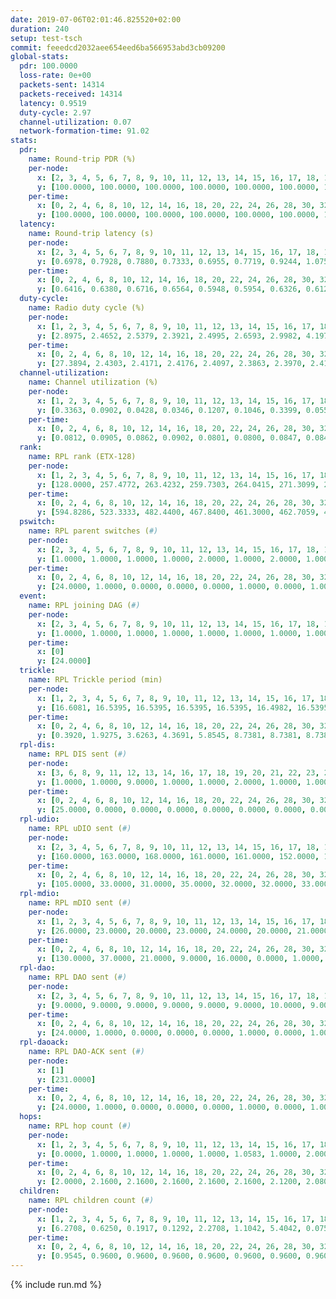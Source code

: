 ```yaml
---
date: 2019-07-06T02:01:46.825520+02:00
duration: 240
setup: test-tsch
commit: feeedcd2032aee654eed6ba566953abd3cb09200
global-stats:
  pdr: 100.0000
  loss-rate: 0e+00
  packets-sent: 14314
  packets-received: 14314
  latency: 0.9519
  duty-cycle: 2.97
  channel-utilization: 0.07
  network-formation-time: 91.02
stats:
  pdr:
    name: Round-trip PDR (%)
    per-node:
      x: [2, 3, 4, 5, 6, 7, 8, 9, 10, 11, 12, 13, 14, 15, 16, 17, 18, 19, 20, 21, 22, 23, 24, 25]
      y: [100.0000, 100.0000, 100.0000, 100.0000, 100.0000, 100.0000, 100.0000, 100.0000, 100.0000, 100.0000, 100.0000, 100.0000, 100.0000, 100.0000, 100.0000, 100.0000, 100.0000, 100.0000, 100.0000, 100.0000, 100.0000, 100.0000, 100.0000, 100.0000]
    per-time:
      x: [0, 2, 4, 6, 8, 10, 12, 14, 16, 18, 20, 22, 24, 26, 28, 30, 32, 34, 36, 38, 40, 42, 44, 46, 48, 50, 52, 54, 56, 58, 60, 62, 64, 66, 68, 70, 72, 74, 76, 78, 80, 82, 84, 86, 88, 90, 92, 94, 96, 98, 100, 102, 104, 106, 108, 110, 112, 114, 116, 118, 120, 122, 124, 126, 128, 130, 132, 134, 136, 138, 140, 142, 144, 146, 148, 150, 152, 154, 156, 158, 160, 162, 164, 166, 168, 170, 172, 174, 176, 178, 180, 182, 184, 186, 188, 190, 192, 194, 196, 198, 200, 202, 204, 206, 208, 210, 212, 214, 216, 218, 220, 222, 224, 226, 228, 230, 232, 234, 236, 238, 240]
      y: [100.0000, 100.0000, 100.0000, 100.0000, 100.0000, 100.0000, 100.0000, 100.0000, 100.0000, 100.0000, 100.0000, 100.0000, 100.0000, 100.0000, 100.0000, 100.0000, 100.0000, 100.0000, 100.0000, 100.0000, 100.0000, 100.0000, 100.0000, 100.0000, 100.0000, 100.0000, 100.0000, 100.0000, 100.0000, 100.0000, 100.0000, 100.0000, 100.0000, 100.0000, 100.0000, 100.0000, 100.0000, 100.0000, 100.0000, 100.0000, 100.0000, 100.0000, 100.0000, 100.0000, 100.0000, 100.0000, 100.0000, 100.0000, 100.0000, 100.0000, 100.0000, 100.0000, 100.0000, 100.0000, 100.0000, 100.0000, 100.0000, 100.0000, 100.0000, 100.0000, 100.0000, 100.0000, 100.0000, 100.0000, 100.0000, 100.0000, 100.0000, 100.0000, 100.0000, 100.0000, 100.0000, 100.0000, 100.0000, 100.0000, 100.0000, 100.0000, 100.0000, 100.0000, 100.0000, 100.0000, 100.0000, 100.0000, 100.0000, 100.0000, 100.0000, 100.0000, 100.0000, 100.0000, 100.0000, 100.0000, 100.0000, 100.0000, 100.0000, 100.0000, 100.0000, 100.0000, 100.0000, 100.0000, 100.0000, 100.0000, 100.0000, 100.0000, 100.0000, 100.0000, 100.0000, 100.0000, 100.0000, 100.0000, 100.0000, 100.0000, 100.0000, 100.0000, 100.0000, 100.0000, 100.0000, 100.0000, 100.0000, 100.0000, 100.0000, 100.0000, null]
  latency:
    name: Round-trip latency (s)
    per-node:
      x: [2, 3, 4, 5, 6, 7, 8, 9, 10, 11, 12, 13, 14, 15, 16, 17, 18, 19, 20, 21, 22, 23, 24, 25]
      y: [0.6978, 0.7928, 0.7880, 0.7333, 0.6955, 0.7719, 0.9244, 1.0750, 0.8073, 1.0583, 0.8830, 0.8860, 1.0662, 0.9850, 0.8300, 0.9484, 0.9615, 1.0254, 1.0535, 1.2505, 1.1895, 1.1248, 1.1070, 1.1687]
    per-time:
      x: [0, 2, 4, 6, 8, 10, 12, 14, 16, 18, 20, 22, 24, 26, 28, 30, 32, 34, 36, 38, 40, 42, 44, 46, 48, 50, 52, 54, 56, 58, 60, 62, 64, 66, 68, 70, 72, 74, 76, 78, 80, 82, 84, 86, 88, 90, 92, 94, 96, 98, 100, 102, 104, 106, 108, 110, 112, 114, 116, 118, 120, 122, 124, 126, 128, 130, 132, 134, 136, 138, 140, 142, 144, 146, 148, 150, 152, 154, 156, 158, 160, 162, 164, 166, 168, 170, 172, 174, 176, 178, 180, 182, 184, 186, 188, 190, 192, 194, 196, 198, 200, 202, 204, 206, 208, 210, 212, 214, 216, 218, 220, 222, 224, 226, 228, 230, 232, 234, 236, 238, 240]
      y: [0.6416, 0.6380, 0.6716, 0.6564, 0.5948, 0.5954, 0.6326, 0.6120, 0.5826, 0.5902, 0.6067, 0.5353, 0.5856, 0.5971, 0.5931, 0.5839, 0.5705, 0.5595, 0.5361, 0.5798, 0.5638, 0.5470, 0.5581, 0.5593, 0.5662, 0.5976, 0.5683, 0.6202, 0.5803, 0.5386, 0.5616, 0.5668, 0.5234, 0.5490, 0.5763, 0.6016, 0.5805, 0.5565, 0.5348, 0.6224, 0.5868, 0.6001, 0.6293, 0.6857, 0.6029, 0.5588, 0.5143, 0.5427, 0.6287, 0.6160, 0.6191, 0.5948, 0.5514, 0.7239, 0.7001, 0.6467, 0.6761, 0.6725, 0.6190, 0.8874, 0.8237, 0.7939, 0.6905, 0.6761, 0.6855, 1.0541, 1.2678, 1.0358, 0.9024, 0.8119, 0.6633, 1.0247, 1.4749, 1.4436, 1.1822, 0.9776, 0.8698, 1.1191, 1.4665, 1.5246, 1.4501, 1.3936, 1.1445, 1.1248, 1.4684, 1.5045, 1.4750, 1.4615, 1.4771, 1.3434, 1.4825, 1.5180, 1.4480, 1.5034, 1.4415, 1.4694, 1.5072, 1.4709, 1.4962, 1.5145, 1.4673, 1.4664, 1.4955, 1.4733, 1.4623, 1.5031, 1.4593, 1.4761, 1.4469, 1.5000, 1.5015, 1.4644, 1.4559, 1.4691, 1.4798, 1.4508, 1.4437, 1.4799, 1.4755, 1.4631, null]
  duty-cycle:
    name: Radio duty cycle (%)
    per-node:
      x: [1, 2, 3, 4, 5, 6, 7, 8, 9, 10, 11, 12, 13, 14, 15, 16, 17, 18, 19, 20, 21, 22, 23, 24, 25]
      y: [2.8975, 2.4652, 2.5379, 2.3921, 2.4995, 2.6593, 2.9982, 4.1970, 2.5060, 2.3661, 2.5218, 2.5422, 2.4500, 2.5628, 2.4764, 2.6429, 2.4895, 2.8178, 2.5785, 2.5922, 2.5827, 2.6813, 2.6706, 2.7683, 2.6841]
    per-time:
      x: [0, 2, 4, 6, 8, 10, 12, 14, 16, 18, 20, 22, 24, 26, 28, 30, 32, 34, 36, 38, 40, 42, 44, 46, 48, 50, 52, 54, 56, 58, 60, 62, 64, 66, 68, 70, 72, 74, 76, 78, 80, 82, 84, 86, 88, 90, 92, 94, 96, 98, 100, 102, 104, 106, 108, 110, 112, 114, 116, 118, 120, 122, 124, 126, 128, 130, 132, 134, 136, 138, 140, 142, 144, 146, 148, 150, 152, 154, 156, 158, 160, 162, 164, 166, 168, 170, 172, 174, 176, 178, 180, 182, 184, 186, 188, 190, 192, 194, 196, 198, 200, 202, 204, 206, 208, 210, 212, 214, 216, 218, 220, 222, 224, 226, 228, 230, 232, 234, 236, 238, 240]
      y: [27.3894, 2.4303, 2.4171, 2.4176, 2.4097, 2.3863, 2.3970, 2.4114, 2.4040, 2.3922, 2.3963, 2.3760, 2.3827, 2.3932, 2.4095, 2.4018, 2.3945, 2.3954, 2.3768, 2.3769, 2.3900, 2.3844, 2.3851, 2.3932, 2.3797, 2.3925, 2.4002, 2.3820, 2.4058, 2.4026, 2.3796, 2.3886, 2.3956, 2.3810, 2.3943, 2.3912, 2.3821, 2.3753, 2.3904, 2.3900, 2.3904, 8.4074, 2.3410, 2.3095, 2.3903, 2.3871, 2.3816, 2.3724, 2.3722, 2.3931, 2.3958, 2.3771, 2.3808, 2.3785, 2.3808, 2.3857, 2.3934, 2.4097, 2.3849, 2.3798, 2.3817, 2.3888, 2.3942, 2.3828, 2.3842, 2.3913, 2.3927, 2.3885, 2.3939, 2.3917, 2.3872, 2.3883, 2.3885, 2.3824, 2.3820, 2.3954, 2.3800, 2.3863, 2.3936, 2.3733, 2.4008, 2.3860, 2.3747, 2.3804, 2.3877, 2.3842, 2.3955, 2.3764, 2.3700, 2.3809, 2.3746, 2.3826, 2.3864, 2.3769, 2.3893, 2.3826, 2.3799, 2.3769, 2.3819, 2.3821, 2.3926, 2.3792, 2.3850, 2.3950, 2.3781, 2.3800, 2.3820, 2.3755, 2.3816, 2.3846, 2.3968, 2.3910, 2.3832, 2.3730, 2.4007, 2.3764, 2.3734, 2.3711, 2.3828, 2.3748, null]
  channel-utilization:
    name: Channel utilization (%)
    per-node:
      x: [1, 2, 3, 4, 5, 6, 7, 8, 9, 10, 11, 12, 13, 14, 15, 16, 17, 18, 19, 20, 21, 22, 23, 24, 25]
      y: [0.3363, 0.0902, 0.0428, 0.0346, 0.1207, 0.1046, 0.3399, 0.0558, 0.0350, 0.0509, 0.0421, 0.0504, 0.0338, 0.0298, 0.0413, 0.1268, 0.0375, 0.1426, 0.0331, 0.0429, 0.0320, 0.0317, 0.0326, 0.0314, 0.0327]
    per-time:
      x: [0, 2, 4, 6, 8, 10, 12, 14, 16, 18, 20, 22, 24, 26, 28, 30, 32, 34, 36, 38, 40, 42, 44, 46, 48, 50, 52, 54, 56, 58, 60, 62, 64, 66, 68, 70, 72, 74, 76, 78, 80, 82, 84, 86, 88, 90, 92, 94, 96, 98, 100, 102, 104, 106, 108, 110, 112, 114, 116, 118, 120, 122, 124, 126, 128, 130, 132, 134, 136, 138, 140, 142, 144, 146, 148, 150, 152, 154, 156, 158, 160, 162, 164, 166, 168, 170, 172, 174, 176, 178, 180, 182, 184, 186, 188, 190, 192, 194, 196, 198, 200, 202, 204, 206, 208, 210, 212, 214, 216, 218, 220, 222, 224, 226, 228, 230, 232, 234, 236, 238, 240]
      y: [0.0812, 0.0905, 0.0862, 0.0902, 0.0801, 0.0800, 0.0847, 0.0845, 0.0839, 0.0789, 0.0811, 0.0728, 0.0787, 0.0785, 0.0889, 0.0827, 0.0782, 0.0798, 0.0729, 0.0757, 0.0779, 0.0759, 0.0761, 0.0774, 0.0732, 0.0801, 0.0803, 0.0763, 0.0860, 0.0828, 0.0746, 0.0785, 0.0787, 0.0741, 0.0806, 0.0757, 0.0750, 0.0720, 0.0791, 0.0801, 0.0788, 0.0952, 0.0462, 0.0416, 0.0682, 0.0777, 0.0754, 0.0717, 0.0712, 0.0788, 0.0789, 0.0717, 0.0753, 0.0752, 0.0754, 0.0776, 0.0820, 0.0880, 0.0753, 0.0742, 0.0750, 0.0785, 0.0810, 0.0762, 0.0768, 0.0789, 0.0792, 0.0773, 0.0811, 0.0805, 0.0779, 0.0794, 0.0785, 0.0763, 0.0755, 0.0796, 0.0734, 0.0767, 0.0813, 0.0726, 0.0848, 0.0763, 0.0717, 0.0735, 0.0765, 0.0748, 0.0805, 0.0700, 0.0707, 0.0743, 0.0718, 0.0755, 0.0758, 0.0720, 0.0755, 0.0733, 0.0732, 0.0738, 0.0750, 0.0754, 0.0793, 0.0717, 0.0746, 0.0793, 0.0719, 0.0729, 0.0757, 0.0716, 0.0745, 0.0755, 0.0800, 0.0767, 0.0746, 0.0701, 0.0840, 0.0735, 0.0713, 0.0707, 0.0750, 0.0705, null]
  rank:
    name: RPL rank (ETX-128)
    per-node:
      x: [1, 2, 3, 4, 5, 6, 7, 8, 9, 10, 11, 12, 13, 14, 15, 16, 17, 18, 19, 20, 21, 22, 23, 24, 25]
      y: [128.0000, 257.4772, 263.4232, 259.7303, 264.0415, 271.3099, 266.5021, 397.5328, 432.2614, 371.3498, 401.9050, 396.7737, 397.8395, 509.4615, 429.4650, 414.9675, 429.9170, 435.0992, 544.5779, 544.6107, 543.9300, 555.2996, 572.8838, 564.2958, 589.8133]
    per-time:
      x: [0, 2, 4, 6, 8, 10, 12, 14, 16, 18, 20, 22, 24, 26, 28, 30, 32, 34, 36, 38, 40, 42, 44, 46, 48, 50, 52, 54, 56, 58, 60, 62, 64, 66, 68, 70, 72, 74, 76, 78, 80, 82, 84, 86, 88, 90, 92, 94, 96, 98, 100, 102, 104, 106, 108, 110, 112, 114, 116, 118, 120, 122, 124, 126, 128, 130, 132, 134, 136, 138, 140, 142, 144, 146, 148, 150, 152, 154, 156, 158, 160, 162, 164, 166, 168, 170, 172, 174, 176, 178, 180, 182, 184, 186, 188, 190, 192, 194, 196, 198, 200, 202, 204, 206, 208, 210, 212, 214, 216, 218, 220, 222, 224, 226, 228, 230, 232, 234, 236, 238, 240]
      y: [594.8286, 523.3333, 482.4400, 467.8400, 461.3000, 462.7059, 452.3400, 446.4510, 434.4706, 428.1000, 427.5200, 424.0200, 423.8600, 423.7600, 423.5098, 418.0784, 413.8800, 414.4600, 416.4600, 416.8400, 416.4400, 418.4400, 415.9800, 413.6000, 411.5200, 411.3200, 409.1000, 408.0000, 412.7843, 408.2600, 405.1800, 404.9400, 403.6200, 398.6800, 398.9200, 400.2400, 401.1200, 401.0400, 405.9808, 410.1111, 404.4400, 397.2092, 401.4370, 391.7860, 402.6312, 420.0200, 419.5098, 415.3922, 415.2549, 419.2600, 409.9600, 409.1000, 411.6800, 413.3800, 415.0588, 413.2885, 405.3800, 406.8000, 406.5200, 405.7600, 406.1000, 403.6200, 404.6000, 407.9000, 409.4118, 411.7843, 418.8113, 410.0000, 404.0600, 407.5600, 406.4800, 406.7885, 400.2600, 399.6200, 400.5577, 398.3600, 398.7400, 400.2000, 405.1961, 398.9400, 400.0196, 404.2642, 393.2745, 392.4200, 392.8400, 392.1200, 390.8824, 389.3200, 390.7200, 392.8627, 390.0400, 391.2400, 393.1154, 390.4200, 390.6200, 393.4400, 393.5600, 390.5000, 391.1000, 392.0000, 394.2600, 391.4800, 391.2200, 393.0000, 393.5600, 395.6000, 398.9020, 394.6200, 392.6200, 394.6600, 399.4800, 394.4000, 393.3600, 393.9800, 396.7647, 395.2000, 394.9800, 392.3800, 391.7400, 391.8000, null]
  pswitch:
    name: RPL parent switches (#)
    per-node:
      x: [2, 3, 4, 5, 6, 7, 8, 9, 10, 11, 12, 13, 14, 15, 16, 17, 18, 19, 20, 21, 22, 23, 24, 25]
      y: [1.0000, 1.0000, 1.0000, 1.0000, 2.0000, 1.0000, 2.0000, 1.0000, 3.0000, 2.0000, 3.0000, 3.0000, 7.0000, 3.0000, 6.0000, 1.0000, 2.0000, 4.0000, 4.0000, 3.0000, 8.0000, 2.0000, 1.0000, 2.0000]
    per-time:
      x: [0, 2, 4, 6, 8, 10, 12, 14, 16, 18, 20, 22, 24, 26, 28, 30, 32, 34, 36, 38, 40, 42, 44, 46, 48, 50, 52, 54, 56, 58, 60, 62, 64, 66, 68, 70, 72, 74, 76, 78, 80, 82, 84, 86, 88, 90, 92, 94, 96, 98, 100, 102, 104, 106, 108, 110, 112, 114, 116, 118, 120, 122, 124, 126, 128, 130, 132, 134, 136, 138, 140, 142, 144, 146, 148, 150, 152, 154, 156, 158, 160, 162, 164, 166, 168, 170, 172, 174, 176, 178, 180, 182, 184, 186, 188, 190, 192, 194, 196, 198, 200, 202, 204, 206, 208, 210, 212, 214, 216, 218, 220, 222, 224, 226, 228, 230]
      y: [24.0000, 1.0000, 0.0000, 0.0000, 0.0000, 1.0000, 0.0000, 1.0000, 1.0000, 0.0000, 0.0000, 0.0000, 0.0000, 0.0000, 1.0000, 1.0000, 0.0000, 0.0000, 0.0000, 0.0000, 0.0000, 0.0000, 0.0000, 0.0000, 0.0000, 0.0000, 0.0000, 0.0000, 1.0000, 0.0000, 0.0000, 0.0000, 0.0000, 0.0000, 0.0000, 0.0000, 0.0000, 0.0000, 2.0000, 4.0000, 0.0000, 0.0000, 0.0000, 0.0000, 0.0000, 0.0000, 1.0000, 1.0000, 1.0000, 0.0000, 0.0000, 0.0000, 0.0000, 0.0000, 1.0000, 2.0000, 0.0000, 0.0000, 0.0000, 0.0000, 0.0000, 0.0000, 0.0000, 0.0000, 1.0000, 1.0000, 3.0000, 0.0000, 0.0000, 0.0000, 0.0000, 2.0000, 0.0000, 0.0000, 2.0000, 0.0000, 0.0000, 0.0000, 1.0000, 0.0000, 1.0000, 3.0000, 1.0000, 0.0000, 0.0000, 0.0000, 1.0000, 0.0000, 0.0000, 1.0000, 0.0000, 0.0000, 2.0000, 0.0000, 0.0000, 0.0000, 0.0000, 0.0000, 0.0000, 0.0000, 0.0000, 0.0000, 0.0000, 0.0000, 0.0000, 0.0000, 1.0000, 0.0000, 0.0000, 0.0000, 0.0000, 0.0000, 0.0000, 0.0000, 1.0000, 0.0000]
  event:
    name: RPL joining DAG (#)
    per-node:
      x: [2, 3, 4, 5, 6, 7, 8, 9, 10, 11, 12, 13, 14, 15, 16, 17, 18, 19, 20, 21, 22, 23, 24, 25]
      y: [1.0000, 1.0000, 1.0000, 1.0000, 1.0000, 1.0000, 1.0000, 1.0000, 1.0000, 1.0000, 1.0000, 1.0000, 1.0000, 1.0000, 1.0000, 1.0000, 1.0000, 1.0000, 1.0000, 1.0000, 1.0000, 1.0000, 1.0000, 1.0000]
    per-time:
      x: [0]
      y: [24.0000]
  trickle:
    name: RPL Trickle period (min)
    per-node:
      x: [1, 2, 3, 4, 5, 6, 7, 8, 9, 10, 11, 12, 13, 14, 15, 16, 17, 18, 19, 20, 21, 22, 23, 24, 25]
      y: [16.6081, 16.5395, 16.5395, 16.5395, 16.5395, 16.4982, 16.5395, 17.3464, 16.5304, 16.5472, 16.4667, 16.5382, 16.5382, 16.5462, 16.5315, 16.5430, 16.5395, 16.4726, 16.5166, 16.5166, 16.5127, 16.5634, 16.5769, 16.5720, 16.5769]
    per-time:
      x: [0, 2, 4, 6, 8, 10, 12, 14, 16, 18, 20, 22, 24, 26, 28, 30, 32, 34, 36, 38, 40, 42, 44, 46, 48, 50, 52, 54, 56, 58, 60, 62, 64, 66, 68, 70, 72, 74, 76, 78, 80, 82, 84, 86, 88, 90, 92, 94, 96, 98, 100, 102, 104, 106, 108, 110, 112, 114, 116, 118, 120, 122, 124, 126, 128, 130, 132, 134, 136, 138, 140, 142, 144, 146, 148, 150, 152, 154, 156, 158, 160, 162, 164, 166, 168, 170, 172, 174, 176, 178, 180, 182, 184, 186, 188, 190, 192, 194, 196, 198, 200, 202, 204, 206, 208, 210, 212, 214, 216, 218, 220, 222, 224, 226, 228, 230, 232, 234, 236, 238, 240]
      y: [0.3920, 1.9275, 3.6263, 4.3691, 5.8545, 8.7381, 8.7381, 8.7381, 8.7381, 17.4763, 17.4763, 17.4763, 17.4763, 17.4763, 17.4763, 17.4763, 17.4763, 17.4763, 17.4763, 17.4763, 17.4763, 17.4763, 17.4763, 17.4763, 17.4763, 17.4763, 17.4763, 17.4763, 17.4763, 17.4763, 17.4763, 17.4763, 17.4763, 17.4763, 17.4763, 17.4763, 17.4763, 17.4763, 17.4763, 17.4763, 17.4763, 17.4763, 17.4763, 17.4763, 17.4763, 17.4763, 17.4763, 17.4763, 17.4763, 17.4763, 17.4763, 17.4763, 17.4763, 17.4763, 17.4763, 17.4763, 17.4763, 17.4763, 17.4763, 17.4763, 17.4763, 17.4763, 17.4763, 17.4763, 17.4763, 17.4763, 17.4763, 17.4763, 17.4763, 17.4763, 17.4763, 17.4763, 17.4763, 17.4763, 17.4763, 17.4763, 17.4763, 17.4763, 17.4763, 17.4763, 17.4763, 17.4763, 17.4763, 17.4763, 17.4763, 17.4763, 17.4763, 17.4763, 17.4763, 17.4763, 17.4763, 17.4763, 17.4763, 17.4763, 17.4763, 17.4763, 17.4763, 17.4763, 17.4763, 17.4763, 17.4763, 17.4763, 17.4763, 17.4763, 17.4763, 17.4763, 17.4763, 17.4763, 17.4763, 17.4763, 17.4763, 17.4763, 17.4763, 17.4763, 17.4763, 17.4763, 17.4763, 17.4763, 17.4763, 17.4763, null]
  rpl-dis:
    name: RPL DIS sent (#)
    per-node:
      x: [3, 6, 8, 9, 11, 12, 13, 14, 16, 17, 18, 19, 20, 21, 22, 23, 24, 25]
      y: [1.0000, 1.0000, 9.0000, 1.0000, 1.0000, 2.0000, 1.0000, 1.0000, 1.0000, 1.0000, 1.0000, 1.0000, 1.0000, 1.0000, 3.0000, 3.0000, 2.0000, 2.0000]
    per-time:
      x: [0, 2, 4, 6, 8, 10, 12, 14, 16, 18, 20, 22, 24, 26, 28, 30, 32, 34, 36, 38, 40, 42, 44, 46, 48, 50, 52, 54, 56, 58, 60, 62, 64, 66, 68, 70, 72, 74, 76, 78, 80, 82, 84, 86, 88]
      y: [25.0000, 0.0000, 0.0000, 0.0000, 0.0000, 0.0000, 0.0000, 0.0000, 0.0000, 0.0000, 0.0000, 0.0000, 0.0000, 0.0000, 0.0000, 0.0000, 0.0000, 0.0000, 0.0000, 0.0000, 0.0000, 0.0000, 0.0000, 0.0000, 0.0000, 0.0000, 0.0000, 0.0000, 0.0000, 0.0000, 0.0000, 0.0000, 0.0000, 0.0000, 0.0000, 0.0000, 0.0000, 0.0000, 0.0000, 0.0000, 0.0000, 0.0000, 2.0000, 5.0000, 1.0000]
  rpl-udio:
    name: RPL uDIO sent (#)
    per-node:
      x: [2, 3, 4, 5, 6, 7, 8, 9, 10, 11, 12, 13, 14, 15, 16, 17, 18, 19, 20, 21, 22, 23, 24, 25]
      y: [160.0000, 163.0000, 168.0000, 161.0000, 161.0000, 152.0000, 172.0000, 163.0000, 162.0000, 165.0000, 171.0000, 167.0000, 168.0000, 167.0000, 162.0000, 161.0000, 151.0000, 163.0000, 169.0000, 162.0000, 173.0000, 165.0000, 167.0000, 159.0000]
    per-time:
      x: [0, 2, 4, 6, 8, 10, 12, 14, 16, 18, 20, 22, 24, 26, 28, 30, 32, 34, 36, 38, 40, 42, 44, 46, 48, 50, 52, 54, 56, 58, 60, 62, 64, 66, 68, 70, 72, 74, 76, 78, 80, 82, 84, 86, 88, 90, 92, 94, 96, 98, 100, 102, 104, 106, 108, 110, 112, 114, 116, 118, 120, 122, 124, 126, 128, 130, 132, 134, 136, 138, 140, 142, 144, 146, 148, 150, 152, 154, 156, 158, 160, 162, 164, 166, 168, 170, 172, 174, 176, 178, 180, 182, 184, 186, 188, 190, 192, 194, 196, 198, 200, 202, 204, 206, 208, 210, 212, 214, 216, 218, 220, 222, 224, 226, 228, 230, 232, 234, 236, 238, 240]
      y: [105.0000, 33.0000, 31.0000, 35.0000, 32.0000, 32.0000, 33.0000, 31.0000, 34.0000, 30.0000, 34.0000, 30.0000, 32.0000, 31.0000, 27.0000, 35.0000, 34.0000, 32.0000, 33.0000, 27.0000, 33.0000, 35.0000, 30.0000, 31.0000, 33.0000, 33.0000, 36.0000, 33.0000, 30.0000, 29.0000, 32.0000, 28.0000, 37.0000, 33.0000, 33.0000, 26.0000, 29.0000, 26.0000, 36.0000, 37.0000, 30.0000, 45.0000, 34.0000, 36.0000, 30.0000, 34.0000, 32.0000, 39.0000, 26.0000, 38.0000, 31.0000, 29.0000, 34.0000, 31.0000, 33.0000, 32.0000, 39.0000, 33.0000, 33.0000, 30.0000, 30.0000, 30.0000, 41.0000, 28.0000, 30.0000, 33.0000, 27.0000, 31.0000, 35.0000, 30.0000, 33.0000, 34.0000, 32.0000, 31.0000, 27.0000, 35.0000, 32.0000, 30.0000, 39.0000, 30.0000, 30.0000, 29.0000, 32.0000, 30.0000, 33.0000, 36.0000, 30.0000, 28.0000, 32.0000, 35.0000, 32.0000, 30.0000, 34.0000, 32.0000, 31.0000, 28.0000, 34.0000, 37.0000, 31.0000, 29.0000, 33.0000, 37.0000, 29.0000, 33.0000, 31.0000, 33.0000, 33.0000, 34.0000, 34.0000, 30.0000, 34.0000, 30.0000, 32.0000, 29.0000, 30.0000, 33.0000, 30.0000, 35.0000, 29.0000, 30.0000, 2.0000]
  rpl-mdio:
    name: RPL mDIO sent (#)
    per-node:
      x: [1, 2, 3, 4, 5, 6, 7, 8, 9, 10, 11, 12, 13, 14, 15, 16, 17, 18, 19, 20, 21, 22, 23, 24, 25]
      y: [26.0000, 23.0000, 20.0000, 23.0000, 24.0000, 20.0000, 21.0000, 20.0000, 20.0000, 22.0000, 20.0000, 21.0000, 20.0000, 22.0000, 23.0000, 23.0000, 20.0000, 24.0000, 24.0000, 24.0000, 24.0000, 21.0000, 21.0000, 20.0000, 21.0000]
    per-time:
      x: [0, 2, 4, 6, 8, 10, 12, 14, 16, 18, 20, 22, 24, 26, 28, 30, 32, 34, 36, 38, 40, 42, 44, 46, 48, 50, 52, 54, 56, 58, 60, 62, 64, 66, 68, 70, 72, 74, 76, 78, 80, 82, 84, 86, 88, 90, 92, 94, 96, 98, 100, 102, 104, 106, 108, 110, 112, 114, 116, 118, 120, 122, 124, 126, 128, 130, 132, 134, 136, 138, 140, 142, 144, 146, 148, 150, 152, 154, 156, 158, 160, 162, 164, 166, 168, 170, 172, 174, 176, 178, 180, 182, 184, 186, 188, 190, 192, 194, 196, 198, 200, 202, 204, 206, 208, 210, 212, 214, 216, 218, 220, 222, 224, 226, 228, 230, 232, 234, 236, 238, 240]
      y: [130.0000, 37.0000, 21.0000, 9.0000, 16.0000, 0.0000, 1.0000, 10.0000, 12.0000, 2.0000, 0.0000, 0.0000, 0.0000, 6.0000, 7.0000, 3.0000, 5.0000, 4.0000, 0.0000, 0.0000, 0.0000, 0.0000, 3.0000, 8.0000, 4.0000, 5.0000, 5.0000, 0.0000, 0.0000, 0.0000, 0.0000, 4.0000, 6.0000, 3.0000, 9.0000, 3.0000, 0.0000, 0.0000, 0.0000, 1.0000, 3.0000, 8.0000, 7.0000, 6.0000, 0.0000, 0.0000, 0.0000, 1.0000, 3.0000, 9.0000, 6.0000, 5.0000, 1.0000, 0.0000, 0.0000, 0.0000, 1.0000, 4.0000, 6.0000, 5.0000, 6.0000, 3.0000, 0.0000, 0.0000, 0.0000, 2.0000, 7.0000, 3.0000, 4.0000, 7.0000, 2.0000, 0.0000, 0.0000, 0.0000, 2.0000, 8.0000, 5.0000, 7.0000, 3.0000, 0.0000, 0.0000, 0.0000, 0.0000, 4.0000, 5.0000, 7.0000, 4.0000, 5.0000, 0.0000, 0.0000, 0.0000, 0.0000, 6.0000, 2.0000, 7.0000, 6.0000, 4.0000, 0.0000, 0.0000, 0.0000, 3.0000, 8.0000, 6.0000, 3.0000, 4.0000, 1.0000, 0.0000, 0.0000, 0.0000, 4.0000, 5.0000, 8.0000, 4.0000, 4.0000, 0.0000, 0.0000, 0.0000, 0.0000, 4.0000, 4.0000, 1.0000]
  rpl-dao:
    name: RPL DAO sent (#)
    per-node:
      x: [2, 3, 4, 5, 6, 7, 8, 9, 10, 11, 12, 13, 14, 15, 16, 17, 18, 19, 20, 21, 22, 23, 24, 25]
      y: [9.0000, 9.0000, 9.0000, 9.0000, 9.0000, 9.0000, 10.0000, 9.0000, 9.0000, 10.0000, 9.0000, 10.0000, 12.0000, 10.0000, 12.0000, 9.0000, 9.0000, 10.0000, 10.0000, 9.0000, 13.0000, 9.0000, 9.0000, 9.0000]
    per-time:
      x: [0, 2, 4, 6, 8, 10, 12, 14, 16, 18, 20, 22, 24, 26, 28, 30, 32, 34, 36, 38, 40, 42, 44, 46, 48, 50, 52, 54, 56, 58, 60, 62, 64, 66, 68, 70, 72, 74, 76, 78, 80, 82, 84, 86, 88, 90, 92, 94, 96, 98, 100, 102, 104, 106, 108, 110, 112, 114, 116, 118, 120, 122, 124, 126, 128, 130, 132, 134, 136, 138, 140, 142, 144, 146, 148, 150, 152, 154, 156, 158, 160, 162, 164, 166, 168, 170, 172, 174, 176, 178, 180, 182, 184, 186, 188, 190, 192, 194, 196, 198, 200, 202, 204, 206, 208, 210, 212, 214, 216, 218, 220, 222, 224, 226, 228, 230, 232, 234, 236]
      y: [24.0000, 1.0000, 0.0000, 0.0000, 0.0000, 1.0000, 0.0000, 1.0000, 1.0000, 0.0000, 0.0000, 0.0000, 0.0000, 0.0000, 20.0000, 2.0000, 0.0000, 0.0000, 0.0000, 1.0000, 0.0000, 1.0000, 1.0000, 0.0000, 0.0000, 0.0000, 0.0000, 0.0000, 13.0000, 8.0000, 0.0000, 0.0000, 0.0000, 0.0000, 1.0000, 1.0000, 1.0000, 0.0000, 2.0000, 4.0000, 0.0000, 1.0000, 5.0000, 10.0000, 0.0000, 0.0000, 1.0000, 1.0000, 2.0000, 1.0000, 1.0000, 0.0000, 0.0000, 3.0000, 1.0000, 3.0000, 4.0000, 9.0000, 1.0000, 0.0000, 0.0000, 0.0000, 1.0000, 0.0000, 2.0000, 2.0000, 3.0000, 2.0000, 1.0000, 1.0000, 1.0000, 12.0000, 2.0000, 0.0000, 2.0000, 0.0000, 0.0000, 0.0000, 2.0000, 1.0000, 3.0000, 4.0000, 1.0000, 0.0000, 2.0000, 7.0000, 6.0000, 0.0000, 1.0000, 1.0000, 0.0000, 0.0000, 3.0000, 1.0000, 1.0000, 3.0000, 1.0000, 0.0000, 1.0000, 4.0000, 8.0000, 1.0000, 0.0000, 0.0000, 1.0000, 0.0000, 3.0000, 2.0000, 0.0000, 2.0000, 2.0000, 0.0000, 1.0000, 4.0000, 9.0000, 1.0000, 0.0000, 0.0000, 1.0000]
  rpl-daoack:
    name: RPL DAO-ACK sent (#)
    per-node:
      x: [1]
      y: [231.0000]
    per-time:
      x: [0, 2, 4, 6, 8, 10, 12, 14, 16, 18, 20, 22, 24, 26, 28, 30, 32, 34, 36, 38, 40, 42, 44, 46, 48, 50, 52, 54, 56, 58, 60, 62, 64, 66, 68, 70, 72, 74, 76, 78, 80, 82, 84, 86, 88, 90, 92, 94, 96, 98, 100, 102, 104, 106, 108, 110, 112, 114, 116, 118, 120, 122, 124, 126, 128, 130, 132, 134, 136, 138, 140, 142, 144, 146, 148, 150, 152, 154, 156, 158, 160, 162, 164, 166, 168, 170, 172, 174, 176, 178, 180, 182, 184, 186, 188, 190, 192, 194, 196, 198, 200, 202, 204, 206, 208, 210, 212, 214, 216, 218, 220, 222, 224, 226, 228, 230, 232, 234, 236]
      y: [24.0000, 1.0000, 0.0000, 0.0000, 0.0000, 1.0000, 0.0000, 1.0000, 1.0000, 0.0000, 0.0000, 0.0000, 0.0000, 0.0000, 20.0000, 2.0000, 0.0000, 0.0000, 0.0000, 1.0000, 0.0000, 1.0000, 1.0000, 0.0000, 0.0000, 0.0000, 0.0000, 0.0000, 14.0000, 7.0000, 0.0000, 0.0000, 0.0000, 0.0000, 1.0000, 1.0000, 1.0000, 0.0000, 2.0000, 4.0000, 0.0000, 1.0000, 5.0000, 10.0000, 0.0000, 0.0000, 1.0000, 1.0000, 1.0000, 1.0000, 1.0000, 0.0000, 0.0000, 3.0000, 1.0000, 3.0000, 4.0000, 9.0000, 1.0000, 0.0000, 0.0000, 0.0000, 1.0000, 1.0000, 1.0000, 2.0000, 3.0000, 2.0000, 1.0000, 1.0000, 2.0000, 11.0000, 2.0000, 0.0000, 2.0000, 0.0000, 0.0000, 0.0000, 2.0000, 1.0000, 3.0000, 4.0000, 1.0000, 0.0000, 2.0000, 7.0000, 6.0000, 0.0000, 1.0000, 1.0000, 0.0000, 0.0000, 3.0000, 1.0000, 1.0000, 3.0000, 1.0000, 0.0000, 1.0000, 4.0000, 8.0000, 1.0000, 0.0000, 0.0000, 1.0000, 0.0000, 3.0000, 2.0000, 0.0000, 2.0000, 2.0000, 0.0000, 1.0000, 4.0000, 9.0000, 1.0000, 0.0000, 0.0000, 1.0000]
  hops:
    name: RPL hop count (#)
    per-node:
      x: [1, 2, 3, 4, 5, 6, 7, 8, 9, 10, 11, 12, 13, 14, 15, 16, 17, 18, 19, 20, 21, 22, 23, 24, 25]
      y: [0.0000, 1.0000, 1.0000, 1.0000, 1.0000, 1.0583, 1.0000, 2.0000, 2.0000, 1.6708, 2.0000, 2.0000, 2.0000, 2.7500, 2.0000, 2.0000, 2.0000, 2.0000, 3.0000, 3.0000, 3.0000, 3.0460, 3.1172, 3.0000, 3.2301]
    per-time:
      x: [0, 2, 4, 6, 8, 10, 12, 14, 16, 18, 20, 22, 24, 26, 28, 30, 32, 34, 36, 38, 40, 42, 44, 46, 48, 50, 52, 54, 56, 58, 60, 62, 64, 66, 68, 70, 72, 74, 76, 78, 80, 82, 84, 86, 88, 90, 92, 94, 96, 98, 100, 102, 104, 106, 108, 110, 112, 114, 116, 118, 120, 122, 124, 126, 128, 130, 132, 134, 136, 138, 140, 142, 144, 146, 148, 150, 152, 154, 156, 158, 160, 162, 164, 166, 168, 170, 172, 174, 176, 178, 180, 182, 184, 186, 188, 190, 192, 194, 196, 198, 200, 202, 204, 206, 208, 210, 212, 214, 216, 218, 220, 222, 224, 226, 228, 230, 232, 234, 236, 238]
      y: [2.0000, 2.1600, 2.1600, 2.1600, 2.1600, 2.1600, 2.1200, 2.0800, 2.0800, 2.0800, 2.0800, 2.0800, 2.0800, 2.0800, 2.0600, 2.0400, 2.0400, 2.0400, 2.0400, 2.0400, 2.0400, 2.0400, 2.0400, 2.0400, 2.0400, 2.0400, 2.0400, 2.0400, 2.0000, 2.0000, 2.0000, 2.0000, 2.0000, 2.0000, 2.0000, 2.0000, 2.0000, 2.0000, 2.0000, 2.0000, 2.0000, 2.0000, 2.0000, 2.0000, 2.0000, 2.0000, 2.0000, 2.0000, 2.0000, 2.0000, 2.0000, 2.0000, 2.0000, 2.0000, 2.0000, 2.0000, 2.0000, 2.0000, 2.0000, 2.0000, 2.0000, 2.0000, 2.0000, 2.0000, 2.0000, 2.0000, 2.0000, 2.0000, 2.0000, 2.0000, 2.0000, 2.0000, 2.0000, 2.0000, 2.0000, 2.0000, 2.0000, 2.0000, 2.0000, 2.0000, 1.9800, 1.9600, 1.9600, 1.9600, 1.9600, 1.9600, 1.9600, 1.9600, 1.9600, 1.9600, 1.9200, 1.9200, 1.9200, 1.9200, 1.9200, 1.9200, 1.9200, 1.9200, 1.9200, 1.9200, 1.9200, 1.9200, 1.9200, 1.9200, 1.9200, 1.9200, 1.9200, 1.9200, 1.9200, 1.9200, 1.9200, 1.9200, 1.9200, 1.9200, 1.9200, 1.9200, 1.9200, 1.9200, 1.9200, 1.9200]
  children:
    name: RPL children count (#)
    per-node:
      x: [1, 2, 3, 4, 5, 6, 7, 8, 9, 10, 11, 12, 13, 14, 15, 16, 17, 18, 19, 20, 21, 22, 23, 24, 25]
      y: [6.2708, 0.6250, 0.1917, 0.1292, 2.2708, 1.1042, 5.4042, 0.0750, 0.0000, 0.6417, 0.2833, 0.5833, 0.0458, 0.0000, 0.1625, 2.5417, 0.0583, 3.2092, 0.0000, 0.3458, 0.0458, 0.0000, 0.0000, 0.0000, 0.0000]
    per-time:
      x: [0, 2, 4, 6, 8, 10, 12, 14, 16, 18, 20, 22, 24, 26, 28, 30, 32, 34, 36, 38, 40, 42, 44, 46, 48, 50, 52, 54, 56, 58, 60, 62, 64, 66, 68, 70, 72, 74, 76, 78, 80, 82, 84, 86, 88, 90, 92, 94, 96, 98, 100, 102, 104, 106, 108, 110, 112, 114, 116, 118, 120, 122, 124, 126, 128, 130, 132, 134, 136, 138, 140, 142, 144, 146, 148, 150, 152, 154, 156, 158, 160, 162, 164, 166, 168, 170, 172, 174, 176, 178, 180, 182, 184, 186, 188, 190, 192, 194, 196, 198, 200, 202, 204, 206, 208, 210, 212, 214, 216, 218, 220, 222, 224, 226, 228, 230, 232, 234, 236, 238]
      y: [0.9545, 0.9600, 0.9600, 0.9600, 0.9600, 0.9600, 0.9600, 0.9600, 0.9600, 0.9600, 0.9600, 0.9600, 0.9600, 0.9600, 0.9600, 0.9600, 0.9600, 0.9600, 0.9600, 0.9600, 0.9600, 0.9600, 0.9600, 0.9600, 0.9600, 0.9600, 0.9600, 0.9600, 0.9600, 0.9600, 0.9600, 0.9600, 0.9600, 0.9600, 0.9600, 0.9600, 0.9600, 0.9600, 0.9600, 0.9600, 0.9600, 0.9600, 0.9600, 0.9600, 0.9600, 0.9600, 0.9600, 0.9600, 0.9600, 0.9600, 0.9600, 0.9600, 0.9600, 0.9600, 0.9600, 0.9600, 0.9600, 0.9600, 0.9600, 0.9600, 0.9600, 0.9600, 0.9600, 0.9600, 0.9600, 0.9600, 0.9600, 0.9600, 0.9600, 0.9600, 0.9600, 0.9600, 0.9600, 0.9600, 0.9600, 0.9600, 0.9600, 0.9600, 0.9600, 0.9600, 0.9600, 0.9600, 0.9600, 0.9600, 0.9600, 0.9600, 0.9600, 0.9600, 0.9600, 0.9600, 0.9600, 0.9600, 0.9600, 0.9600, 0.9600, 0.9600, 0.9600, 0.9600, 0.9600, 0.9600, 0.9600, 0.9600, 0.9600, 0.9600, 0.9600, 0.9600, 0.9600, 0.9600, 0.9600, 0.9600, 0.9600, 0.9600, 0.9600, 0.9600, 0.9600, 0.9600, 0.9600, 0.9600, 0.9600, 0.9600]
---
```


{% include run.md %}
